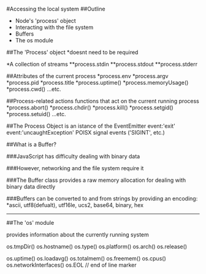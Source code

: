 #Accessing the local system
##Outline

* Node's 'process' object
* Interacting with the file system
* Buffers
* The os module

##The 'Process' object
*doesnt need to be required

*A collection of streams
**process.stdin
**process.stdout
**process.stderr

##Attributes of the current process
*process.env
*process.argv
*process.pid
*process.title
*process.uptime()
*process.memoryUsage()
*process.cwd()
...etc.

##Process-related actions
functions that act on the current running process
*process.abort()
*process.chdir()
*process.kill()
*process.setgid()
*process.setuid()
...etc.

##The Process Object is an istance of the EventEmitter
event:'exit'
event:'uncaughtException'
POISX signal events ('SIGINT', etc.)


##What is a Buffer?

###JavaScript has difficulty dealing with binary data

###However, networking and the file system require it

###The Buffer class provides a raw memory allocation for dealing with binary data directly

###Buffers can be converted to and from strings by providing an encoding:
*ascii, utf8(defualt), utf16le, ucs2, base64, binary, hex



---

##The 'os' module

provides information about the currently running system

os.tmpDir()
os.hostname()
os.type()
os.platform()
os.arch()
os.release()

os.uptime()
os.loadavg()
os.totalmem()
os.freemem()
os.cpus()
os.networkInterfaces()
os.EOL // end of line marker
